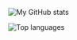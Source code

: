 ![My GitHub stats](https://github-readme-stats.vercel.app/api?username=user93390&show_icons=true&theme=transparent)

![Top languages](https://github-readme-stats.vercel.app/api/top-langs/?username=user93390&layout=compact)
